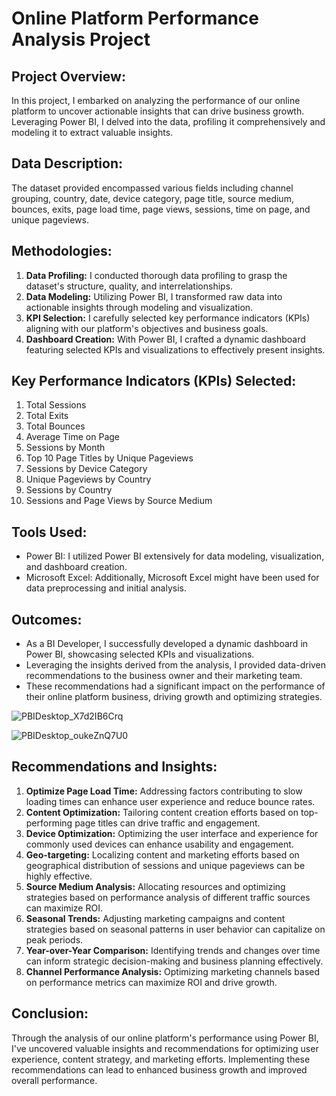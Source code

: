 # Online Platform Performance Analysis Project

## Project Overview:
In this project, I embarked on analyzing the performance of our online platform to uncover actionable insights that can drive business growth. Leveraging Power BI, I delved into the data, profiling it comprehensively and modeling it to extract valuable insights.

## Data Description:
The dataset provided encompassed various fields including channel grouping, country, date, device category, page title, source medium, bounces, exits, page load time, page views, sessions, time on page, and unique pageviews.

## Methodologies:
1. **Data Profiling:** I conducted thorough data profiling to grasp the dataset's structure, quality, and interrelationships.
2. **Data Modeling:** Utilizing Power BI, I transformed raw data into actionable insights through modeling and visualization.
3. **KPI Selection:** I carefully selected key performance indicators (KPIs) aligning with our platform's objectives and business goals.
4. **Dashboard Creation:** With Power BI, I crafted a dynamic dashboard featuring selected KPIs and visualizations to effectively present insights.

## Key Performance Indicators (KPIs) Selected:
1. Total Sessions
2. Total Exits
3. Total Bounces
4. Average Time on Page
5. Sessions by Month
6. Top 10 Page Titles by Unique Pageviews
7. Sessions by Device Category
8. Unique Pageviews by Country
9. Sessions by Country
10. Sessions and Page Views by Source Medium

## Tools Used:
- Power BI: I utilized Power BI extensively for data modeling, visualization, and dashboard creation.
- Microsoft Excel: Additionally, Microsoft Excel might have been used for data preprocessing and initial analysis.

## Outcomes:
- As a BI Developer, I successfully developed a dynamic dashboard in Power BI, showcasing selected KPIs and visualizations.
- Leveraging the insights derived from the analysis, I provided data-driven recommendations to the business owner and their marketing team.
- These recommendations had a significant impact on the performance of their online platform business, driving growth and optimizing strategies.


![PBIDesktop_X7d2IB6Crq](https://github.com/alm-safwat/Online-Platform-Performance-Tracker/assets/135442913/bbc663b8-d640-4786-9ded-848d563da587)

![PBIDesktop_oukeZnQ7U0](https://github.com/alm-safwat/Online-Platform-Performance-Tracker/assets/135442913/d7808c57-dda3-4dd6-ae07-39c92c11cf81)


## Recommendations and Insights:
1. **Optimize Page Load Time:** Addressing factors contributing to slow loading times can enhance user experience and reduce bounce rates.
2. **Content Optimization:** Tailoring content creation efforts based on top-performing page titles can drive traffic and engagement.
3. **Device Optimization:** Optimizing the user interface and experience for commonly used devices can enhance usability and engagement.
4. **Geo-targeting:** Localizing content and marketing efforts based on geographical distribution of sessions and unique pageviews can be highly effective.
5. **Source Medium Analysis:** Allocating resources and optimizing strategies based on performance analysis of different traffic sources can maximize ROI.
6. **Seasonal Trends:** Adjusting marketing campaigns and content strategies based on seasonal patterns in user behavior can capitalize on peak periods.
7. **Year-over-Year Comparison:** Identifying trends and changes over time can inform strategic decision-making and business planning effectively.
8. **Channel Performance Analysis:** Optimizing marketing channels based on performance metrics can maximize ROI and drive growth.

## Conclusion:
Through the analysis of our online platform's performance using Power BI, I've uncovered valuable insights and recommendations for optimizing user experience, content strategy, and marketing efforts. Implementing these recommendations can lead to enhanced business growth and improved overall performance.
